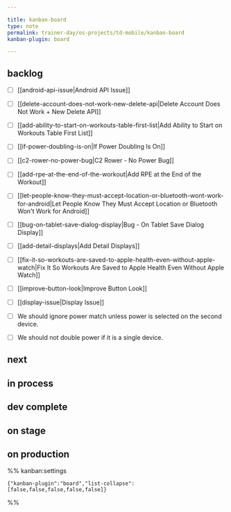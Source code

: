 ```yaml
---

title: kanban-board
type: note
permalink: trainer-day/os-projects/td-mobile/kanban-board
kanban-plugin: board

---
```


## backlog

- [ ] [[android-api-issue|Android API Issue]]
- [ ] [[delete-account-does-not-work-new-delete-api|Delete Account Does Not Work + New Delete API]]
- [ ] [[add-ability-to-start-on-workouts-table-first-list|Add Ability to Start on Workouts Table First List]]
- [ ] [[if-power-doubling-is-on|If Power Doubling Is On]]
- [ ] [[c2-rower-no-power-bug|C2 Rower - No Power Bug]]
- [ ] [[add-rpe-at-the-end-of-the-workout|Add RPE at the End of the Workout]]
- [ ] [[let-people-know-they-must-accept-location-or-bluetooth-wont-work-for-android|Let People Know They Must Accept Location or Bluetooth Won't Work for Android]]
- [ ] [[bug-on-tablet-save-dialog-display|Bug - On Tablet Save Dialog Display]]
- [ ] [[add-detail-displays|Add Detail Displays]]
- [ ] [[fix-it-so-workouts-are-saved-to-apple-health-even-without-apple-watch|Fix It So Workouts Are Saved to Apple Health Even Without Apple Watch]]
- [ ] [[improve-button-look|Improve Button Look]]
- [ ] [[display-issue|Display Issue]]
- [ ] We should ignore power match unless power is selected on the second device.
- [ ] We should not double power if it is a single device.


## next



## in process



## dev complete



## on stage



## on production





%% kanban:settings
```
{"kanban-plugin":"board","list-collapse":[false,false,false,false,false]}
```
%%